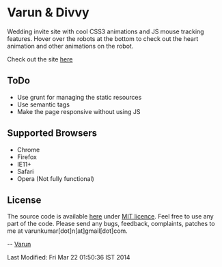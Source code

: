 Varun & Divvy
=============

Wedding invite site with cool CSS3 animations and JS mouse tracking features. Hover over the robots at the bottom to check out the heart animation and other animations on the robot. 

Check out the site [here](http://divvy.varunkumar.me)

ToDo
----
- Use grunt for managing the static resources
- Use semantic tags
- Make the page responsive without using JS

Supported Browsers
------------------
- Chrome  
- Firefox
- IE11+
- Safari
- Opera (Not fully functional)

License
-------
The source code is available [here](https://github.com/varunkumar/wedding-invite) under [MIT licence](http://varunkumar.mit-license.org/). Feel free to use any part of the code. Please send any bugs, feedback, complaints, patches to me at varunkumar[dot]n[at]gmail[dot]com.

-- [Varun](http://www.varunkumar.me)

Last Modified: Fri Mar 22 01:50:36 IST 2014